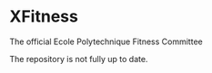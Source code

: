 # XFitness
The official Ecole Polytechnique Fitness Committee


The repository is not fully up to date.
